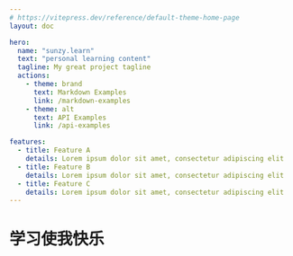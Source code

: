 ```yaml
---
# https://vitepress.dev/reference/default-theme-home-page
layout: doc 

hero:
  name: "sunzy.learn"
  text: "personal learning content"
  tagline: My great project tagline
  actions:
    - theme: brand
      text: Markdown Examples
      link: /markdown-examples
    - theme: alt
      text: API Examples
      link: /api-examples

features:
  - title: Feature A
    details: Lorem ipsum dolor sit amet, consectetur adipiscing elit
  - title: Feature B
    details: Lorem ipsum dolor sit amet, consectetur adipiscing elit
  - title: Feature C
    details: Lorem ipsum dolor sit amet, consectetur adipiscing elit
---
```


<h1>学习使我快乐</h1>